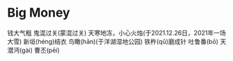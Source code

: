 # Big Money

钱大气粗
鬼混过关(蒙混过关)
天寒地冻，小心火烛(于2021.12.26日，2021年一场大雪)
新垣(héng)结衣
鸟瞰(hān)(于洋湖湿地公园)
铁杵(qǔ)磨成针
吐鲁番(bō)
天潜沔(gài)
曹丕(pēi)